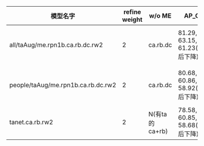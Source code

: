 |模型名字| refine weight |w/o ME|AP_CYC |AP_PED|AP_CAR |AP_VAN| fps|训练命令|
|--- |---|----|----|----|----|----|----|----|
|all/taAug/me.rpn1b.ca.rb.dc.rw2| 2 |ca.rb.dc|81.29, 63.15, 61.23(refine后下降) |65.26, 58.73, 52.51(refine后下降)|88.96, 78.53, 77.01 |50.56, 37.89, 32.30|fps|# CUDA_VISIBLE_DEVICES=0 python ./second/pytorch/train.py train --config_path /home/ubuntu/codes/3d/dc.second/dc2.second.psa/second/configs/all.taAug/all.fhd.taAug.me.config --model_dir /home/ubuntu/codes/3d/dc.second/dc2.second.psa/models/all/taAug/me.rpn1b.ca.rb.dc.rw2 --resume=True --refine_weight 2|
|people/taAug/me.rpn1b.ca.rb.dc.rw2| 2 |ca.rb.dc|80.68, 60.86, 58.92(refine后下降) |64.35, 57.54, 51.61(refine后下降)|N |N| fps|CUDA_VISIBLE_DEVICES=1 python ./second/pytorch/train.py train --config_path /home/ubuntu/codes/3d/dc.second/dc2.second.psa/second/configs/taAug/people.fhd.taAug.me.config --model_dir /home/ubuntu/codes/3d/dc.second/dc2.second.psa/models/people/taAug/me.rpn1b.ca.rb.dc.rw2 --resume=True --refine_weight 2|
|tanet.ca.rb.rw2| 2  |N(有ta的ca+rb)|78.58, 60.85, 58.68(refine后下降)|66.16, 59.64, 52.91|N |N| 26|CUDA_VISIBLE_DEVICES=0 python ./second/pytorch/train.py train --config_path /home/ubuntu/codes/3d/tt.second/second.tanet.psa/second/configs/taAug/people.fhd.config --model_dir /home/ubuntu/codes/3d/models/rb.rw2/people/tanet.ca.rb.rw2 --resume True|

